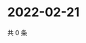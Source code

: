 # 2022-02-21

共 0 条

<!-- BEGIN WEIBO -->
<!-- 最后更新时间 Mon Feb 21 2022 16:17:35 GMT+0800 (China Standard Time) -->

<!-- END WEIBO -->
